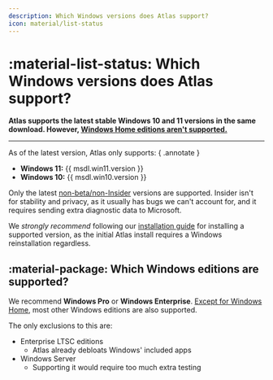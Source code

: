 ```yaml
---
description: Which Windows versions does Atlas support?
icon: material/list-status
---
```


# :material-list-status: Which Windows versions does Atlas support?

**Atlas supports the latest stable Windows 10 and 11 versions in the same download. However, [Windows Home editions aren't supported.](windows-home.md)**

---

As of the latest version, Atlas only supports:
{ .annotate }

- **Windows 11:** {{ msdl.win11.version }}
- **Windows 10:** {{ msdl.win10.version }}

Only the latest [non-beta/non-Insider](https://en.wikipedia.org/wiki/Windows_Insider) versions are supported. Insider isn't for stability and privacy, as it usually has bugs we can't account for, and it requires sending extra diagnostic data to Microsoft.

We *strongly recommend* following our [installation guide](../getting-started/installation.md) for installing a supported version, as the initial Atlas install requires a Windows reinstallation regardless.

## :material-package: Which Windows editions are supported?

We recommend **Windows Pro** or **Windows Enterprise**. [Except for Windows Home](windows-home.md), most other Windows editions are also supported.

The only exclusions to this are:

- Enterprise LTSC editions
    - Atlas already debloats Windows' included apps
- Windows Server
    - Supporting it would require too much extra testing
